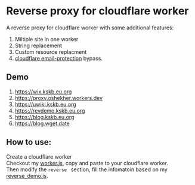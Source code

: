 # Reverse proxy for cloudflare worker
A reverse proxy for cloudflare worker with some additional features:
1. Miltiple site in one worker
2. String replacement
3. Custom resource replacment
3. [cloudflare email-protection](https://support.cloudflare.com/hc/en-us/articles/200170016-What-is-Email-Address-Obfuscation-) bypass.

## Demo
1. https://wix.kskb.eu.org
1. https://proxy.oshekher.workers.dev
1. https://uwiki.kskb.eu.org 
1. https://revdemo.kskb.eu.org
1. https://blog.kskb.eu.org
1. https://blog.wget.date


## How to use:

Create a cloudflare worker  
Checkout my [worker.js](https://github.com/discordiy/CF-REVERSE-PROXY/Script/KusakabeSi/worker.js), copy and paste to your cloudflare worker.  
Then modify the `reverse ` section, fill the infomatoin based on my [reverse_demo.js](https://github.com/discordiy/CF-REVERSE-PROXY/Script/KusakabeSi/reverse_demo.js).
